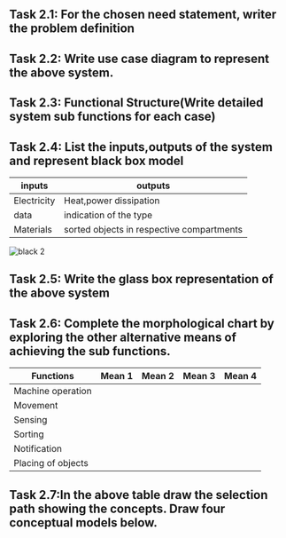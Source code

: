 ## Task 2.1: For the chosen need statement, writer the problem definition

## Task 2.2: Write use case diagram to represent the above system.

## Task 2.3: Functional Structure(Write detailed system sub functions for each case)

## Task 2.4: List the inputs,outputs of the system and represent black box model

|inputs|outputs|
|--|--|
|Electricity|Heat,power dissipation|
|data|indication of the type|
|Materials|sorted objects in respective compartments|

![black 2](https://user-images.githubusercontent.com/47111026/52911926-4f81be00-32d0-11e9-9e50-6ae55a4a5d4a.png)

## Task 2.5: Write the glass box representation of the above system 

## Task 2.6: Complete the morphological chart by exploring the other alternative means of achieving the sub functions.

|Functions|Mean 1|Mean 2| Mean 3| Mean 4|
|-|-|-|-|-|
|Machine operation|
|Movement|
|Sensing|
|Sorting|
|Notification|
|Placing of objects|

## Task 2.7:In the above table draw the selection path showing the concepts. Draw four conceptual models below.
